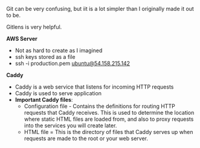 Git can be very confusing, but iit is a lot simpler than I originally made it out to be.

Gitlens is very helpful.

**AWS Server**
- Not as hard to create as I imagined
- ssh keys stored as a file
- ssh -i production.pem ubuntu@54.158.215.142

**Caddy** 
- Caddy is a web service that listens for incoming HTTP requests
- Caddy is used to serve application
- __Important Caddy files__:
  - Configuration file - Contains the definitions for routing HTTP requests that Caddy receives. This is used to determine the location where static HTML files are loaded from, and also to proxy requests into the services you will create later.
  - HTML file = This is the directory of files that Caddy serves up when requests are made to the root or your web server.
